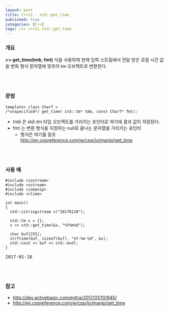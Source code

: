 ```yaml
---
layout: post
title: C++11 - std::get_time
published: true
categories: [C++]
tags: c++ c++11 std::get_time
---
```

### 개요

**>> get_time(tmb, fmt)** 식을 사용하여 현재 입력 스트림에서 전달 받은 로컬 시간  값을 변화 형식 문자열에 맞추어 tm 오브젝트로 변환한다.
  
<br> 
<br>  

 
### 문법

```
template< class CharT >
/*unspecified*/ get_time( std::tm* tmb, const CharT* fmt);
```

- tmb 은 std::tm 타입 오브젝트를 가리키는 포인터로 여기에 결과 값이 저장된다.
- fmt 는 변환 형식을 지정하는 null로 끝나는 문자열을 가리키는 포인터
    - 형식은 여기를 참조 http://en.cppreference.com/w/cpp/io/manip/get_time  

<br> 
<br>  


### 사용 예

```
#include <iostream>
#include <sstream>
#include <iomanip>
#include <ctime>
 
int main()
{
  std::istringstream s("20170110");
 
  std::tm x = {};
  s >> std::get_time(&x, "%Y%m%d");
 
  char buf[255];
  strftime(buf, sizeof(buf), "%Y-%m-%d", &x);
  std::cout << buf << std::endl;
}
```

<pre>
2017-01-10
</pre>
  
  
<br> 
<br>  


### 참고
- http://dev.activebasic.com/egtra/2017/01/10/945/
- http://en.cppreference.com/w/cpp/io/manip/get_time

